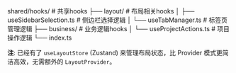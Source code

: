 shared/hooks/                       # 共享hooks
├── layout/                         # 布局相关hooks
│   ├── useSidebarSelection.ts      # 侧边栏选择逻辑
│   └── useTabManager.ts            # 标签页管理逻辑
├── business/                       # 业务逻辑hooks
│   └── useProjectActions.ts        # 项目操作逻辑
└── index.ts

**注**: 已经有了 `useLayoutStore` (Zustand) 来管理布局状态，比 Provider 模式更简洁高效，无需额外的 `LayoutProvider`。
